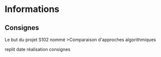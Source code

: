 # Informations

## Consignes

Le but du projet S102 nommé >Comparaison d'approches algorithmiques


replit
date réalisation
consignes
